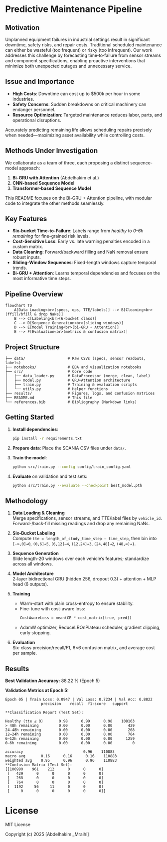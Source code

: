# Predictive Maintenance Pipeline

## Motivation

Unplanned equipment failures in industrial settings result in significant downtime, safety risks, and repair costs. Traditional scheduled maintenance can either be wasteful (too frequent) or risky (too infrequent). Our work addresses this challenge by forecasting time‑to‑failure from sensor streams and component specifications, enabling proactive interventions that minimize both unexpected outages and unnecessary service.

## Issue and Importance

* **High Costs**: Downtime can cost up to \$500k per hour in some industries.
* **Safety Concerns**: Sudden breakdowns on critical machinery can endanger personnel.
* **Resource Optimization**: Targeted maintenance reduces labor, parts, and operational disruptions.

Accurately predicting remaining life allows scheduling repairs precisely when needed—maximizing asset availability while controlling costs.

## Methods Under Investigation

We collaborate as a team of three, each proposing a distinct sequence-model approach:

1. **Bi-GRU with Attention** (Abdelhakim et al.)
2. **CNN-based Sequence Model**
3. **Transformer-based Sequence Model**

This README focuses on the Bi-GRU + Attention pipeline, with modular code to integrate the other methods seamlessly.

## Key Features

* **Six-bucket Time-to-Failure**: Labels range from *healthy* to *0–6h remaining* for fine-grained risk levels.
* **Cost-Sensitive Loss**: Early vs. late warning penalties encoded in a custom matrix.
* **Data Cleaning**: Forward/backward filling and NaN removal ensure robust inputs.
* **Sliding-Window Sequences**: Fixed-length windows capture temporal trends.
* **Bi-GRU + Attention**: Learns temporal dependencies and focuses on the most informative time steps.

## Pipeline Overview

```mermaid
flowchart TD
    A[Data Loading<br>(specs, ops, TTE/labels)] --> B[Cleaning<br>(ffill/bfill & drop NaNs)]
    B --> C[Labeling<br>(6-bucket class)]
    C --> D[Sequence Generation<br>(sliding windows)]
    D --> E[Model Training<br>(bi-GRU + Attention)]
    E --> F[Evaluation<br>(metrics & confusion matrix)]
```

## Project Structure

```
├── data/                   # Raw CSVs (specs, sensor readouts, labels)
├── notebooks/              # EDA and visualization notebooks
├── src/                    # Core code
│   ├── data_loader.py      # DataProcessor (merge, clean, label)
│   ├── model.py            # GRU+Attention architecture
│   ├── train.py            # Training & evaluation scripts
│   └── utils.py            # Helper functions
├── results/                # Figures, logs, and confusion matrices
├── README.md               # This file
└── references.bib          # Bibliography (Markdown links)
```

## Getting Started

1. **Install dependencies**:

   ```bash
   pip install -r requirements.txt
   ```
2. **Prepare data**: Place the SCANIA CSV files under `data/`.
3. **Train the model**:

   ```bash
   python src/train.py --config config/train_config.yaml
   ```
4. **Evaluate** on validation and test sets:

   ```bash
   python src/train.py --evaluate --checkpoint best_model.pth
   ```


## Methodology

1. **Data Loading & Cleaning**  
   Merge specifications, sensor streams, and TTE/label files by `vehicle_id`.  
   Forward-/back-fill missing readings and drop any remaining NaNs.

2. **Six-Bucket Labeling**  
   Compute `tte = length_of_study_time_step − time_step`, then bin into  
   `[-∞,0]→0`, `(0,6]→5`, `(6,12]→4`, `(12,24]→3`, `(24,48]→2`, `(48,∞)→1`.

3. **Sequence Generation**  
   Slide length-20 windows over each vehicle’s features; standardize across all windows.

4. **Model Architecture**  
   2-layer bidirectional GRU (hidden 256, dropout 0.3) + attention + MLP head (6 outputs).

5. **Training**  
   - Warm-start with plain cross-entropy to ensure stability.  
   - Fine-tune with cost-aware loss:  
     ```python
     CostAwareLoss = mean(CE * cost_matrix[true, pred])
     ```  
   - AdamW optimizer, ReduceLROnPlateau scheduler, gradient clipping, early stopping.

6. **Evaluation**  
   Six-class precision/recall/F1, 6×6 confusion matrix, and average cost per sample.

## Results

**Best Validation Accuracy:** 88.22 % (Epoch 5)

**Validation Metrics at Epoch 5:**

```text
Epoch 05 | Train Loss: 0.0947 | Val Loss: 0.7234 | Val Acc: 0.8822
                precision    recall  f1-score   support

**Classification Report (Test Set):

Healthy (tte ≤ 0)       0.98      0.99      0.98    108163
> 48h remaining         0.00      0.00      0.00       429
24–48h remaining        0.00      0.00      0.00       268
12–24h remaining        0.00      0.00      0.00       764
6–12h remaining         0.00      0.00      0.00      1259
0–6h remaining          0.00      0.00      0.00         0

accuracy                           0.96    110883
macro avg       0.16      0.16      0.16    110883
weighted avg    0.95      0.96      0.96    110883
**Confusion Matrix (Test Set):
[[106990    961    212      0      0      0]
 [   429      0      0      0      0      0]
 [   268      0      0      0      0      0]
 [   764      0      0      0      0      0]
 [  1192     56     11      0      0      0]
 [     0      0      0      0      0      0]]
```
# License
MIT License

Copyright (c) 2025 [Abdelhakim _Mraihi]
